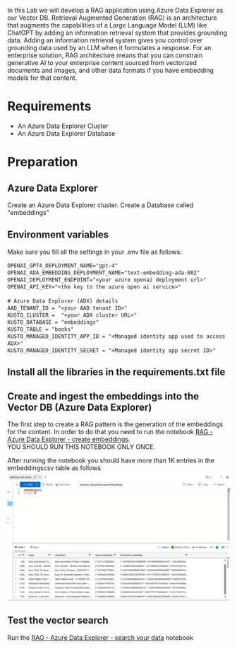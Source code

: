 In this Lab we will develop a RAG application using Azure Data Explorer as our Vector DB.
Retrieval Augmented Generation (RAG) is an architecture that augments the capabilities of a Large Language Model (LLM) like ChatGPT by adding an information retrieval system that provides grounding data. Adding an information retrieval system gives you control over grounding data used by an LLM when it formulates a response. For an enterprise solution, RAG architecture means that you can constrain generative AI to your enterprise content sourced from vectorized documents and images, and other data formats if you have embedding models for that content.


# Requirements
- An Azure Data Explorer Cluster 
- An Azure Data Explorer Database

# Preparation

## Azure Data Explorer
Create an Azure Data Explorer cluster.
Create a Database called "embeddings"

## Environment variables
Make sure you fill all the settings in your .env file as follows:
```
OPENAI_GPT4_DEPLOYMENT_NAME="gpt-4"
OPENAI_ADA_EMBEDDING_DEPLOYMENT_NAME="text-embedding-ada-002"
OPENAI_DEPLOYMENT_ENDPOINT="<your azure openai deployment url>" 
OPENAI_API_KEY="<the key to the azure open ai service>"

# Azure Data Explorer (ADX) details
AAD_TENANT_ID = "<your AAD tenant ID>"
KUSTO_CLUSTER =  "<your ADX cluster URL>"
KUSTO_DATABASE = "embeddings"
KUSTO_TABLE = "books"
KUSTO_MANAGED_IDENTITY_APP_ID = "<Managed identity app used to access ADX>"
KUSTO_MANAGED_IDENTITY_SECRET = "<Managed identity app secret ID>"
 ```
## Install all the libraries in the requirements.txt file

## Create and ingest the embeddings into the Vector DB (Azure Data Explorer)


The first step to create a RAG pattern is the generation of the embeddings for the content. 
In order to do that you need to run the notebook [RAG - Azure Data Explorer - create embeddings](./RAG%20-%20Azure%20Data%20Explorer%20-%20create%20embeddings.ipynb).  
YOU SHOULD RUN THIS NOTEBOOK ONLY ONCE.  

After running the notebook you should have more than 1K entries in the embeddingscsv table as follows
![ADX](./images/adx1.png)

## Test the vector search

Run the [RAG - Azure Data Explorer - search your data](./RAG%20-%20Azure%20Data%20Explorer%20-%20search%20your%20data.ipynb) notebook




